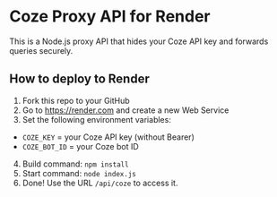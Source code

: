 # Coze Proxy API for Render

This is a Node.js proxy API that hides your Coze API key and forwards queries securely.

## How to deploy to Render

1. Fork this repo to your GitHub
2. Go to https://render.com and create a new Web Service
3. Set the following environment variables:

- `COZE_KEY` = your Coze API key (without Bearer)
- `COZE_BOT_ID` = your Coze bot ID

4. Build command: `npm install`
5. Start command: `node index.js`
6. Done! Use the URL `/api/coze` to access it.
